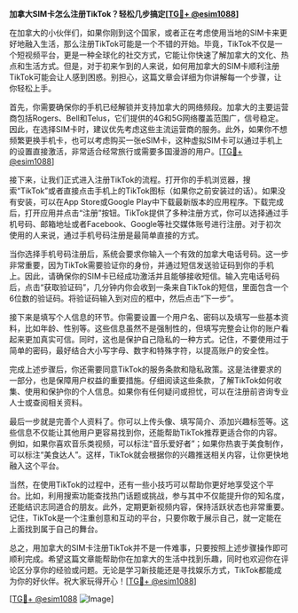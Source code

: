 **加拿大SIM卡怎么注册TikTok？轻松几步搞定[[TG💪+ @esim1088](https://t.me/s/esim1088)]**

在加拿大的小伙伴们，如果你刚到这个国家，或者正在考虑使用当地的SIM卡来更好地融入生活，那么注册TikTok可能是一个不错的开始。毕竟，TikTok不仅是一个短视频平台，更是一种全球化的社交方式，它能让你快速了解加拿大的文化、热点和生活方式。但是，对于初来乍到的人来说，如何用加拿大的SIM卡顺利注册TikTok可能会让人感到困惑。别担心，这篇文章会详细为你讲解每一个步骤，让你轻松上手。

首先，你需要确保你的手机已经解锁并支持加拿大的网络频段。加拿大的主要运营商包括Rogers、Bell和Telus，它们提供的4G和5G网络覆盖范围广，信号稳定。因此，在选择SIM卡时，建议优先考虑这些主流运营商的服务。此外，如果你不想频繁更换手机卡，也可以考虑购买一张eSIM卡，这种虚拟SIM卡可以通过手机上的设置直接激活，非常适合经常旅行或需要多国漫游的用户。[[TG💪+ @esim1088](https://t.me/s/esim1088)]

接下来，让我们正式进入注册TikTok的流程。打开你的手机浏览器，搜索“TikTok”或者直接点击手机上的TikTok图标（如果你之前安装过的话）。如果没有安装，可以在App Store或Google Play中下载最新版本的应用程序。下载完成后，打开应用并点击“注册”按钮。TikTok提供了多种注册方式，你可以选择通过手机号码、邮箱地址或者Facebook、Google等社交媒体账号进行注册。对于初次使用的人来说，通过手机号码注册是最简单直接的方式。

当你选择手机号码注册后，系统会要求你输入一个有效的加拿大电话号码。这一步非常重要，因为TikTok需要验证你的身份，并通过短信发送验证码到你的手机上。因此，请确保你的SIM卡已经成功激活并且能够接收短信。输入完电话号码后，点击“获取验证码”，几分钟内你会收到一条来自TikTok的短信，里面包含一个6位数的验证码。将验证码输入到对应的框中，然后点击“下一步”。

接下来是填写个人信息的环节。你需要设置一个用户名、密码以及填写一些基本资料，比如年龄、性别等。这些信息虽然不是强制性的，但填写完整会让你的账户看起来更加真实可信。同时，这也是保护自己隐私的一种方式。记住，不要使用过于简单的密码，最好结合大小写字母、数字和特殊字符，以提高账户的安全性。

完成上述步骤后，你还需要同意TikTok的服务条款和隐私政策。这是法律要求的一部分，也是保障用户权益的重要措施。仔细阅读这些条款，了解TikTok如何收集、使用和保护你的个人信息。如果你有任何疑问或担忧，可以在注册前咨询专业人士或查阅相关资料。

最后一步就是完善个人资料了。你可以上传头像、填写简介、添加兴趣标签等。这些信息不仅能让其他用户更容易找到你，还能帮助TikTok推荐更适合你的内容。例如，如果你喜欢音乐类视频，可以标注“音乐爱好者”；如果你热衷于美食制作，可以标注“美食达人”。这样，TikTok就会根据你的兴趣推送相关内容，让你更快地融入这个平台。

当然，在使用TikTok的过程中，还有一些小技巧可以帮助你更好地享受这个平台。比如，利用搜索功能查找热门话题或挑战，参与其中不仅能提升你的知名度，还能结识志同道合的朋友。此外，定期更新视频内容，保持活跃状态也非常重要。记住，TikTok是一个注重创意和互动的平台，只要你敢于展示自己，就一定能在上面找到属于自己的舞台。

总之，用加拿大的SIM卡注册TikTok并不是一件难事，只要按照上述步骤操作即可顺利完成。希望这篇文章能帮助你在加拿大的生活中找到乐趣，同时也欢迎你在评论区分享你的经验或问题。无论是学习新技能还是寻找娱乐方式，TikTok都能成为你的好伙伴。祝大家玩得开心！[[TG💪+ @esim1088](https://t.me/s/esim1088)]

[[TG💪+ @esim1088](https://t.me/s/esim1088) ![Image](https://i.postimg.cc/4NQfJmqS/Snipaste-2025-05-13-00-14-12.png)]